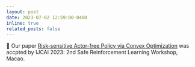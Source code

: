 ```yaml
---
layout: post
date: 2023-07-02 12:59:00-0400
inline: true
related_posts: false
---
```

🎉 Our paper [Risk-sensitive Actor-free Policy via Convex Optimization](https://arxiv.org/abs/2307.00141) was accpted by IJCAI 2023: 2nd Safe Reinforcement Learning Workshop, Macao.